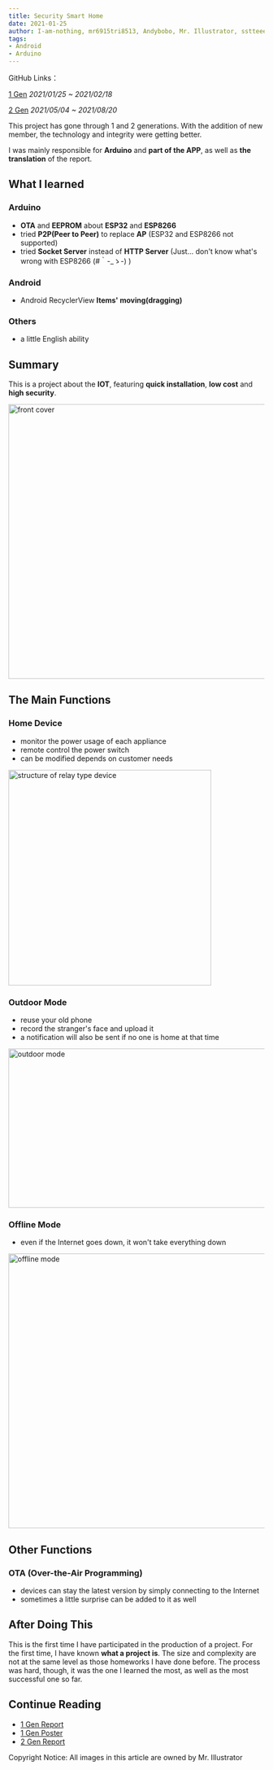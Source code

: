 ```yaml
---
title: Security Smart Home
date: 2021-01-25
author: I-am-nothing, mr6915tri8513, Andybobo, Mr. Illustrator, sstteeeenn05
tags:
- Android
- Arduino
---
```

GitHub Links：

[1 Gen](https://github.com/I-am-nothing/Security_Smart_Home) *2021/01/25 ~ 2021/02/18*

[2 Gen](https://github.com/I-am-nothing/Security_Smart_Home_2nd) *2021/05/04 ~ 2021/08/20*

This project has gone through 1 and 2 generations.
With the addition of new member, the technology and integrity were getting better.

I was mainly responsible for **Arduino** and **part of the APP**,
as well as **the translation** of the report.

## What I learned
### Arduino
* **OTA** and **EEPROM** about **ESP32** and **ESP8266**
* tried **P2P(Peer to Peer)** to replace **AP** (ESP32 and ESP8266 not supported)
* tried **Socket Server** instead of **HTTP Server** (Just... don't know what's wrong with ESP8266 (#｀-_ゝ-) )

### Android
* Android RecyclerView **Items' moving(dragging)**

### Others
* a little English ability

## Summary
This is a project about the **IOT**, featuring **quick installation**, **low cost** and **high security**.

<img alt="front cover" src="/project/security_smart_home/front_cover.png" height="540" width="679">

## The Main Functions
### Home Device
* monitor the power usage of each appliance
* remote control the power switch
* can be modified depends on customer needs

<img alt="structure of relay type device" src="/project/security_smart_home/structure_relay.png" height="424" width="399">

### Outdoor Mode
* reuse your old phone
* record the stranger's face and upload it
* a notification will also be sent if no one is home at that time

<img alt="outdoor mode" src="/project/security_smart_home/outdoor_mode.png" height="313" width="636">

### Offline Mode
* even if the Internet goes down, it won't take everything down

<img alt="offline mode" src="/project/security_smart_home/offline_mode.png" height="540" width="646">

## Other Functions
### OTA (Over-the-Air Programming)
* devices can stay the latest version by simply connecting to the Internet
* sometimes a little surprise can be added to it as well

## After Doing This
This is the first time I have participated in the production of a project.
For the first time, I have known **what a project is**.
The size and complexity are not at the same level as those homeworks I have done before.
The process was hard, though, it was the one I learned the most, as well as the most successful one so far.

## Continue Reading
* [1 Gen Report](https://docs.google.com/document/d/1qhFzi2feWOz2Gax-PqmswtHTDt-eyBC42QOLEBsT-FA/edit?usp=sharing)
* [1 Gen Poster](https://docs.google.com/presentation/d/1CLF7nTyfLZ677lPc1mkNgJW-RC2V5mb7DHh6XexCC1A/edit?usp=sharing)
* [2 Gen Report](https://docs.google.com/document/d/1pIwP28cPY0j0kTdAGPogLw7TcMTjWPokIr8tGELqfSE/edit?usp=sharing)

Copyright Notice: All images in this article are owned by Mr. Illustrator